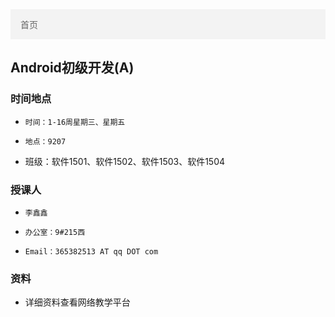 <ul style="list-style-type: none;
  margin: 0;
  padding: 0;
  overflow: hidden;
  border: 0px solid #e7e7e7;
  background-color: #f3f3f3;">
  <li style="float: left;"><a style="display: block;
  color: #666;
  text-align: center;
  padding: 14px 16px;
  text-decoration: none;" class="active" href="../">首页</a></li>
</ul>


## Android初级开发(A)

### 时间地点
*     时间：1-16周星期三、星期五
*     地点：9207
* 班级：软件1501、软件1502、软件1503、软件1504

### 授课人
*     李鑫鑫
*     办公室：9#215西
*     Email：365382513 AT qq DOT com

### 资料
* 详细资料查看网络教学平台

